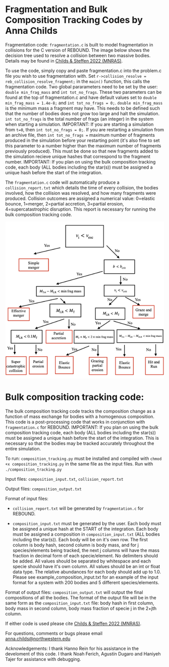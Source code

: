 # Fragmentation and Bulk Composition Tracking Codes by Anna Childs

Fragmentation code:
	`fragmentation.c` is built to model fragmentation in collisions for the C version of REBOUND.  The image below shows the decision tree used to resolve a collision between two massive bodies.  Details may be found in [Childs & Steffen 2022 (MNRAS)](https://watermark.silverchair.com/stac158.pdf?token=AQECAHi208BE49Ooan9kkhW_Ercy7Dm3ZL_9Cf3qfKAc485ysgAAA1YwggNSBgkqhkiG9w0BBwagggNDMIIDPwIBADCCAzgGCSqGSIb3DQEHATAeBglghkgBZQMEAS4wEQQMnL4Yznxh63A6av_WAgEQgIIDCfds3lkvab_I3hziUliJtsoYCnIMeZJXjW_W6tyvEKBMuc1FnqNLhrPgsg9sLnXdD8hrMzbBRFEVnXUjMY0LLM4IcJARStH-Yi33MA1BUHFREei99LVZqBKlB-cM9-Y3LEtuNQAUVlB-2txAK-RvneguwQMmDv8vlhaSf4gJbxuELOTbEVBfYcvQKGlevo7QEQyp7nND9hrUTX0oPMxYhn7BKc5pdRD79obahvyuhW85Ddu4AjakAJnJglqiriHxXC3otc1p5AGa_Skx6VAMPpM4sr0lRs2h74--sXtNLV-BOgqeVI7tKsgtx1HnqNlgLM49Q8gC17cQ-mkZhmbolftyzoGyb4M2WT9ErOUh0aIMcjXaLazrfG9cH5jFWqLGIrk5rWmVVTggDInrcjTFTrwYaDC82dSGsPCNt_GtKzCiMu45rCpqxkd7nCy8ciJXjixsl1XpBYJCKpocFR1tPWirVbEc5jZu-hdj3a3lekrWfzCnUGDR3uWcpy-ci64HZNYJj7IWCTTZpkTSsTbZ7rB1pADVi0irhqHvrg1pMfWwwmpTS1CRKoKpyTaarolRDUmSwyl2k29oHniRmiFXlVx370hxdZWl1djdpK-4XTmSMdjTQIFm7g9RnAuNyrC8yFkZnQ-hd9NFpyn1rRXeNBf3gXlm5q1A474xpj_M5RnH0YgELnMSHBCNRt8aCAfR7SyEuPbqe-drRgMuc3qXKI03MUj1MJqgvXDQNWVU-1xPAhsOiLc4eIzjLCw2pF-sjhOV1c_aCT9WH2UTVT8tGWONZU4pZlklOnz7W6gBB4JaUeQyKFZxiRKxn4u3h6vGLxpE3ZEvtCfbjnCrfeNCqly9vDGcmHOXtwODxKWrpnpBZDB0aGDWvy5rHS6WWkAB0dG93ydX1_jbPgNCT8z5EmV78gCpoAV-zzPkkmN7fBupraF3raOPn4Qb9er_VDiR1igdFyTgHSRiA4b3a_VaaiDeyPrycojZvD2Voqx2ij1NlKCQ-FJTyq6IIdAYkIN5u9EgnKRsEDkKrw).
 
To use the code, simply copy and paste fragmentation.c into the problem.c file you wish to use fragmentation with.  Set `r->collision_resolve = reb_collision_resolve_fragment;` in the `main()` function, this calls the fragmentation code.  Two global pararameters need to be set by the user: `double min_frag_mass` and `int tot_no_frags`.  These two parameters can be found at the top of fragmentation.c and have default values set to `double min_frag_mass = 1.4e-8;` and `int tot_no_frags = 0;`.  `double min_frag_mass` is the minimum mass a fragment may have.  This needs to be defined such that the number of bodies does not grow too large and halt the simulation.  `int tot_no_frags` is the total number of frags (an integer) in the system when starting a simulation.  IMPORTANT: If you are starting a simulation from `t=0`, then `int tot_no_frags = 0;`.  If you are restarting a simulation from an archive file, then `int tot_no_frags =` maximum number of fragments produced in the simulation before your restarting point (it's also fine to set this parameter to a number higher than the maximum number of fragments previously produced).  This must be done so that new fragments added to the simulation recieve unique hashes that correspond to the fragment number.  IMPORTANT: If you plan on using the bulk composition tracking code, each body (ALL bodies including the star(s)) must be assigned a unique hash before the start of the integration.

The `fragmentation.c` code will automatically produce a `collision_report.txt` which details the time of every collision, the bodies involved, how the collision was resolved, and how many fragments were produced.  Collision outcomes are assigned a numerical value: 0=elastic bounce, 1=merger, 2=partial accretion, 3=partial erosion, 4=supercatastrophic disruption.  This report is necessary for running the bulk composition tracking code.

![alt text](Decisiontree.png)

# Bulk composition tracking code:

The bulk composition tracking code tracks the composition change as a function of mass exchange for bodies with a homogenous composition.  This code is a post-processing code that works in conjunction with `fragmentation.c` for REBOUND.  IMPORTANT: If you plan on using the bulk composition tracking code, each body (ALL bodies including the star(s)) must be assigned a unique hash before the start of the integration.  This is necessary so that the bodies may be tracked accurately throughout the entire simulation.

To run: `composition_tracking.py` must be installed and compiled with `chmod +x composition_tracking.py` in the same file as the input files.  Run with `./composition_tracking.py`

Input files: `composition_input.txt`, `collision_report.txt`

Output files: `composition_output.txt`

Format of input files:

- `collision_report.txt` will be generated by `fragmentation.c` for REBOUND.

- `composition_input.txt` must be generated by the user.  Each body must be assigned a unique hash at the START of the integration.  Each body must be assigned a composition in `composition_input.txt` (ALL bodies including the star(s)). Each body will be on it's own row.  The first column is body hash, second column is body mass, and for j species/elements being tracked, the next j columns will have the mass fraction in decimal form of each specie/element.  No delimiters should be added.  All values should be separated by whitespace and each specie should have it's own column.  All values should be an int or float data type.  The relative abundances for each body should add up to 1.0. Please see example_composition_input.txt for an example of the input format for a system with 200 bodies and 5 different species/elements.

Format of output files:
	`composition_output.txt` will output the final compositions of all the bodies.  The format of the output file will be in the same form as the `composition_input.txt` file: body hash in first column, body mass in second column, body mass fraction of specie j in the 2+jth column.
  
 If either code is used please cite [Childs & Steffen 2022 (MNRAS)](https://watermark.silverchair.com/stac158.pdf?token=AQECAHi208BE49Ooan9kkhW_Ercy7Dm3ZL_9Cf3qfKAc485ysgAAA1YwggNSBgkqhkiG9w0BBwagggNDMIIDPwIBADCCAzgGCSqGSIb3DQEHATAeBglghkgBZQMEAS4wEQQMnL4Yznxh63A6av_WAgEQgIIDCfds3lkvab_I3hziUliJtsoYCnIMeZJXjW_W6tyvEKBMuc1FnqNLhrPgsg9sLnXdD8hrMzbBRFEVnXUjMY0LLM4IcJARStH-Yi33MA1BUHFREei99LVZqBKlB-cM9-Y3LEtuNQAUVlB-2txAK-RvneguwQMmDv8vlhaSf4gJbxuELOTbEVBfYcvQKGlevo7QEQyp7nND9hrUTX0oPMxYhn7BKc5pdRD79obahvyuhW85Ddu4AjakAJnJglqiriHxXC3otc1p5AGa_Skx6VAMPpM4sr0lRs2h74--sXtNLV-BOgqeVI7tKsgtx1HnqNlgLM49Q8gC17cQ-mkZhmbolftyzoGyb4M2WT9ErOUh0aIMcjXaLazrfG9cH5jFWqLGIrk5rWmVVTggDInrcjTFTrwYaDC82dSGsPCNt_GtKzCiMu45rCpqxkd7nCy8ciJXjixsl1XpBYJCKpocFR1tPWirVbEc5jZu-hdj3a3lekrWfzCnUGDR3uWcpy-ci64HZNYJj7IWCTTZpkTSsTbZ7rB1pADVi0irhqHvrg1pMfWwwmpTS1CRKoKpyTaarolRDUmSwyl2k29oHniRmiFXlVx370hxdZWl1djdpK-4XTmSMdjTQIFm7g9RnAuNyrC8yFkZnQ-hd9NFpyn1rRXeNBf3gXlm5q1A474xpj_M5RnH0YgELnMSHBCNRt8aCAfR7SyEuPbqe-drRgMuc3qXKI03MUj1MJqgvXDQNWVU-1xPAhsOiLc4eIzjLCw2pF-sjhOV1c_aCT9WH2UTVT8tGWONZU4pZlklOnz7W6gBB4JaUeQyKFZxiRKxn4u3h6vGLxpE3ZEvtCfbjnCrfeNCqly9vDGcmHOXtwODxKWrpnpBZDB0aGDWvy5rHS6WWkAB0dG93ydX1_jbPgNCT8z5EmV78gCpoAV-zzPkkmN7fBupraF3raOPn4Qb9er_VDiR1igdFyTgHSRiA4b3a_VaaiDeyPrycojZvD2Voqx2ij1NlKCQ-FJTyq6IIdAYkIN5u9EgnKRsEDkKrw).
 
 For questions, comments or bugs please email anna.childs@northwestern.edu

Acknowledgements:
I thank Hanno Rein for his assistance in the develoment of this code.  I thank Noah Ferich, Agustín Dugaro and Haniyeh Tajer for assistance with debugging.
	
